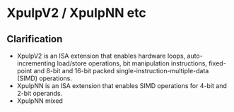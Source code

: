 # XpulpV2 / XpulpNN etc

## Clarification 

- XpulpV2 is an ISA extension that enables hardware loops, auto-incrementing load/store operations, bit manipulation instructions, fixed-point and 8-bit and 16-bit packed single-instruction-multiple-data (SIMD) operations.
- XpulpNN is an ISA extension that enables SIMD operations for 4-bit and 2-bit operands.
- XpulpNN mixed

